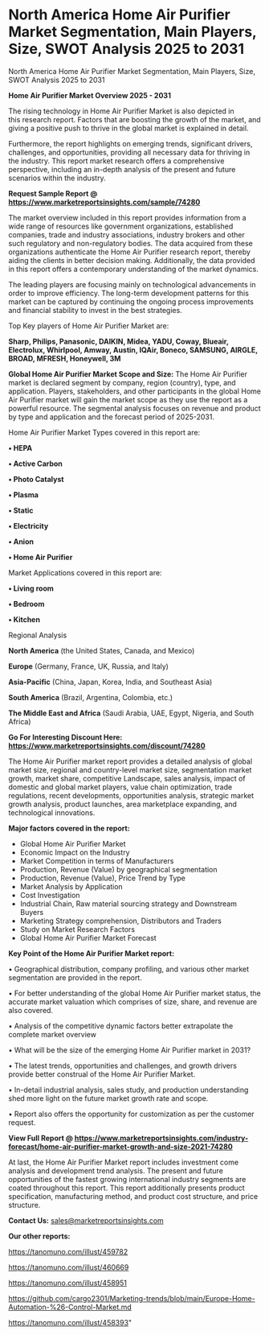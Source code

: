 # North America Home Air Purifier Market Segmentation, Main Players, Size, SWOT Analysis 2025 to 2031
 North America Home Air Purifier Market Segmentation, Main Players, Size, SWOT Analysis 2025 to 2031

<Strong> Home Air Purifier Market Overview 2025 - 2031</strong>

The rising technology in Home Air Purifier Market is also depicted in this research report. Factors that are boosting the growth of the market, and giving a positive push to thrive in the global market is explained in detail.

Furthermore, the report highlights on emerging trends, significant drivers, challenges, and opportunities, providing all necessary data for thriving in the industry. This report market research offers a comprehensive perspective, including an in-depth analysis of the present and future scenarios within the industry.

<strong>Request Sample Report @ <a href=https://www.marketreportsinsights.com/sample/74280>https://www.marketreportsinsights.com/sample/74280</a></strong>

The market overview included in this report provides information from a wide range of resources like government organizations, established companies, trade and industry associations, industry brokers and other such regulatory and non-regulatory bodies. The data acquired from these organizations authenticate the Home Air Purifier research report, thereby aiding the clients in better decision making. Additionally, the data provided in this report offers a contemporary understanding of the market dynamics.

The leading players are focusing mainly on technological advancements in order to improve efficiency. The long-term development patterns for this market can be captured by continuing the ongoing process improvements and financial stability to invest in the best strategies.

Top Key players of Home Air Purifier Market are:

<strong>Sharp, Philips, Panasonic, DAIKIN, Midea, YADU, Coway, Blueair, Electrolux, Whirlpool, Amway, Austin, IQAir, Boneco, SAMSUNG, AIRGLE, BROAD, MFRESH, Honeywell, 3M</strong>

<strong><b>Global Home Air Purifier Market Scope and Size:</b></strong>
The Home Air Purifier market is declared segment by company, region (country), type, and application. Players, stakeholders, and other participants in the global Home Air Purifier market will gain the market scope as they use the report as a powerful resource. The segmental analysis focuses on revenue and product by type and application and the forecast period of 2025-2031.

Home Air Purifier Market Types covered in this report are:

<strong>• HEPA

• Active Carbon

• Photo Catalyst

• Plasma

• Static

• Electricity

• Anion

• Home Air Purifier</strong>

Market Applications covered in this report are:

<strong>• Living room

• Bedroom

• Kitchen</strong> 

Regional Analysis

<strong>North America</strong> (the United States, Canada, and Mexico)

<strong>Europe</strong> (Germany, France, UK, Russia, and Italy)

<strong>Asia-Pacific</strong> (China, Japan, Korea, India, and Southeast Asia)

<strong>South America</strong> (Brazil, Argentina, Colombia, etc.)

<strong>The Middle East and Africa</strong> (Saudi Arabia, UAE, Egypt, Nigeria, and South Africa)

<strong>Go For Interesting Discount Here: <a href=https://www.marketreportsinsights.com/discount/74280>https://www.marketreportsinsights.com/discount/74280</a></strong>

The Home Air Purifier market report provides a detailed analysis of global market size, regional and country-level market size, segmentation market growth, market share, competitive Landscape, sales analysis, impact of domestic and global market players, value chain optimization, trade regulations, recent developments, opportunities analysis, strategic market growth analysis, product launches, area marketplace expanding, and technological innovations.

<strong><b>Major factors covered in the report:</b></strong>
<ul>
  <li>Global Home Air Purifier Market </li>
  <li>Economic Impact on the Industry</li>
  <li>Market Competition in terms of Manufacturers</li>
  <li>Production, Revenue (Value) by geographical segmentation</li>
  <li>Production, Revenue (Value), Price Trend by Type</li>
  <li>Market Analysis by Application</li>
  <li>Cost Investigation</li>
  <li>Industrial Chain, Raw material sourcing strategy and Downstream Buyers</li>
  <li>Marketing Strategy comprehension, Distributors and Traders</li>
  <li>Study on Market Research Factors</li>
  <li>Global Home Air Purifier Market Forecast</li>
</ul>

<strong><b>Key Point of the Home Air Purifier Market report:</b></strong>

• Geographical distribution, company profiling, and various other market segmentation are provided in the report.

• For better understanding of the global Home Air Purifier market status, the accurate market valuation which comprises of size, share, and revenue are also covered.

• Analysis of the competitive dynamic factors better extrapolate the complete market overview

• What will be the size of the emerging Home Air Purifier market in 2031?

• The latest trends, opportunities and challenges, and growth drivers provide better construal of the Home Air Purifier Market.

• In-detail industrial analysis, sales study, and production understanding shed more light on the future market growth rate and scope.

• Report also offers the opportunity for customization as per the customer request.

<strong><b>View Full Report @ <a href=https://www.marketreportsinsights.com/industry-forecast/home-air-purifier-market-growth-and-size-2021-74280>https://www.marketreportsinsights.com/industry-forecast/home-air-purifier-market-growth-and-size-2021-74280</a></b></strong>


At last, the Home Air Purifier Market report includes investment come analysis and development trend analysis. The present and future opportunities of the fastest growing international industry segments are coated throughout this report. This report additionally presents product specification, manufacturing method, and product cost structure, and price structure.

<strong>Contact Us:</strong>
sales@marketreportsinsights.com

<strong>Our other reports:</strong>

<a href=https://tanomuno.com/illust/459782>https://tanomuno.com/illust/459782</a>

<a href=https://tanomuno.com/illust/460669>https://tanomuno.com/illust/460669</a>

<a href=https://tanomuno.com/illust/458951>https://tanomuno.com/illust/458951</a>

<a href=https://github.com/cargo2301/Marketing-trends/blob/main/Europe-Home-Automation-%26-Control-Market.md>https://github.com/cargo2301/Marketing-trends/blob/main/Europe-Home-Automation-%26-Control-Market.md</a>

<a href=https://tanomuno.com/illust/458393>https://tanomuno.com/illust/458393</a>"
